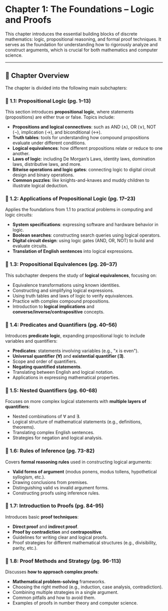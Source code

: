 
# Chapter 1: The Foundations – Logic and Proofs

This chapter introduces the essential building blocks of discrete mathematics: logic, propositional reasoning, and formal proof techniques. It serves as the foundation for understanding how to rigorously analyze and construct arguments, which is crucial for both mathematics and computer science.

---

## 📘 Chapter Overview

The chapter is divided into the following main subchapters:

### 🔹 1.1: Propositional Logic (pg. 1–13)

This section introduces **propositional logic**, where statements (propositions) are either true or false. Topics include:

- **Propositions and logical connectives**: such as AND (∧), OR (∨), NOT (¬), implication (→), and biconditional (↔).
- **Truth tables**: tools for understanding how compound propositions evaluate under different conditions.
- **Logical equivalences**: how different propositions relate or reduce to one another.
- **Laws of logic**: including De Morgan’s Laws, identity laws, domination laws, distributive laws, and more.
- **Bitwise operations and logic gates**: connecting logic to digital circuit design and binary operations.
- **Common puzzles**: like knights-and-knaves and muddy children to illustrate logical deduction.

### 🔹 1.2: Applications of Propositional Logic (pg. 17–23)

Applies the foundations from 1.1 to practical problems in computing and logic circuits:

- **System specifications**: expressing software and hardware behavior in logic.
- **Boolean searches**: constructing search queries using logical operators.
- **Digital circuit design**: using logic gates (AND, OR, NOT) to build and evaluate circuits.
- **Translation of English sentences** into logical expressions.

### 🔹 1.3: Propositional Equivalences (pg. 26–37)

This subchapter deepens the study of **logical equivalences**, focusing on:

- Equivalence transformations using known identities.
- Constructing and simplifying logical expressions.
- Using truth tables and laws of logic to verify equivalences.
- Practice with complex compound propositions.
- Introduction to **logical implications** and **converse/inverse/contrapositive** concepts.

### 🔹 1.4: Predicates and Quantifiers (pg. 40–56)

Introduces **predicate logic**, expanding propositional logic to include variables and quantifiers:

- **Predicates**: statements involving variables (e.g., "x is even").
- **Universal quantifier (∀)** and **existential quantifier (∃)**.
- Scope and order of quantifiers.
- **Negating quantified statements**.
- Translating between English and logical notation.
- Applications in expressing mathematical properties.

### 🔹 1.5: Nested Quantifiers (pg. 60-68)

Focuses on more complex logical statements with **multiple layers of quantifiers**:

- Nested combinations of ∀ and ∃.
- Logical structure of mathematical statements (e.g., definitions, theorems).
- Translating complex English sentences.
- Strategies for negation and logical analysis.

### 🔹 1.6: Rules of Inference (pg. 73-82)

Covers **formal reasoning rules** used in constructing logical arguments:

- **Valid forms of argument** (modus ponens, modus tollens, hypothetical syllogism, etc.).
- Drawing conclusions from premises.
- Distinguishing valid vs invalid argument forms.
- Constructing proofs using inference rules.

### 🔹 1.7: Introduction to Proofs (pg. 84-95)

Introduces basic **proof techniques**:

- **Direct proof** and **indirect proof**.
- **Proof by contradiction** and **contrapositive**.
- Guidelines for writing clear and logical proofs.
- Proof strategies for different mathematical structures (e.g., divisibility, parity, etc.).

### 🔹 1.8: Proof Methods and Strategy (pg. 96-113)

Discusses **how to approach complex proofs**:

- **Mathematical problem-solving** frameworks.
- Choosing the right method (e.g., induction, case analysis, contradiction).
- Combining multiple strategies in a single argument.
- Common pitfalls and how to avoid them.
- Examples of proofs in number theory and computer science.

